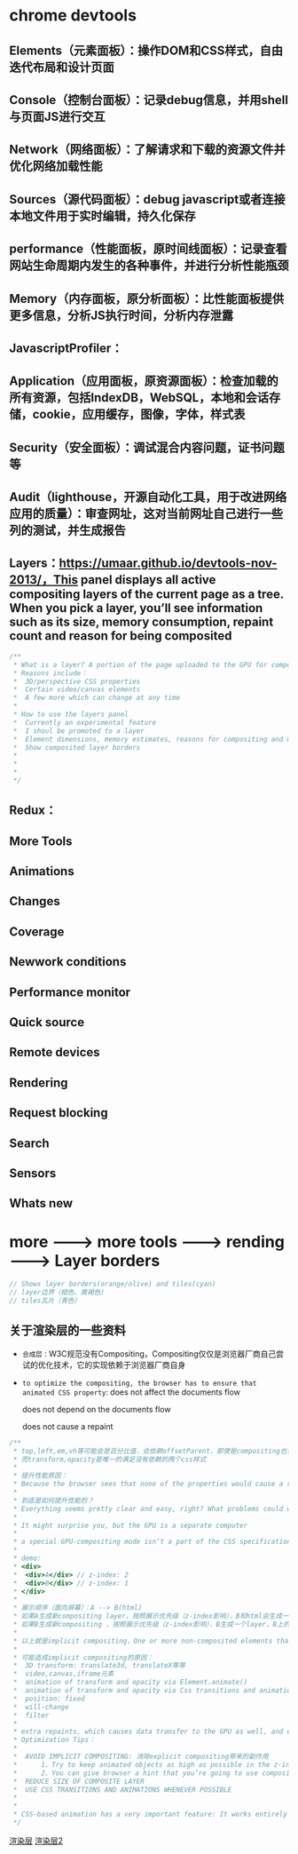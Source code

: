 # chrome devtools
## Elements（元素面板）：操作DOM和CSS样式，自由迭代布局和设计页面
## Console（控制台面板）：记录debug信息，并用shell与页面JS进行交互
## Network（网络面板）：了解请求和下载的资源文件并优化网络加载性能
## Sources（源代码面板）：debug javascript或者连接本地文件用于实时编辑，持久化保存
## performance（性能面板，原时间线面板）：记录查看网站生命周期内发生的各种事件，并进行分析性能瓶颈
## Memory（内存面板，原分析面板）：比性能面板提供更多信息，分析JS执行时间，分析内存泄露
## JavascriptProfiler：
## Application（应用面板，原资源面板）：检查加载的所有资源，包括IndexDB，WebSQL，本地和会话存储，cookie，应用缓存，图像，字体，样式表
## Security（安全面板）：调试混合内容问题，证书问题等
## Audit（lighthouse，开源自动化工具，用于改进网络应用的质量）：审查网址，这对当前网址自己进行一些列的测试，并生成报告
## Layers：https://umaar.github.io/devtools-nov-2013/，This panel displays all active compositing layers of the current page as a tree. When you pick a layer, you’ll see information such as its size, memory consumption, repaint count and reason for being composited
```js
/**
 * What is a layer? A portion of the page uploaded to the GPU for compositing.
 * Reasons include：
 *  3D/perspective CSS properties
 *  Certain video/canvas elements
 *  A few more which can change at any time
 * 
 * How to use the layers panel
 *  Currently an experimental feature
 *  I shoul be promoted to a layer
 *  Element dimensions, memory estimates, reasons for compositing and more
 *  Show composited layer borders
 * 
 * 
 *  
 */ 
```
## Redux：

## More Tools
## Animations
## Changes
## Coverage
## Newwork conditions
## Performance monitor
## Quick source
## Remote devices
## Rendering
## Request blocking
## Search
## Sensors
## Whats new
# more ---> more tools ---> rending ---> Layer borders
```js
// Shows layer borders(orange/olive) and tiles(cyan)
// layer边界（橙色、黄褐色）
// tiles瓦片（青色）
```

## 关于渲染层的一些资料
* `合成层：`W3C规范没有Compositing，Compositing仅仅是浏览器厂商自己尝试的优化技术，它的实现依赖于浏览器厂商自身
* `to optimize the compositing, the browser has to ensure that animated CSS property`:
    does not affect the documents flow

    does not depend on the documents flow

    does not cause a repaint
```js
/**
 * top,left,em,vh等可能会是百分比值，会依赖offsetParent，即使是compositing也会引起reflow
 * 而transform,opacity是唯一的满足没有依赖的两个css样式
 * 
 * 提升性能原因：
 * Because the browser sees that none of the properties would cause a reflow or repaint, it can apply a compositing optimization: painting two images as compositing layers and sending them to the GPU
 * 
 * 到底是如何提升性能的？
 * Everything seems pretty clear and easy, right? What problems could we run into? Let’s see how this optimization really works.
 * 
 * It might surprise you, but the GPU is a separate computer
 * 
 * a special GPU-compositing mode isn’t a part of the CSS specification; it’s just an optimization that the browser applies internally. We must have A appear on top of B exactly in that order, as defined by z-index
 * 
 * demo: 
 * <div>
 *  <div>A</div> // z-index: 2
 *  <div>B</div> // z-index: 1
 * </div>
 * 
 * 展示顺序（面向屏幕）：A --> B(html)
 * 如果A生成新compositing layer，按照展示优先级（z-index影响），B和html会生成一个layer，A会生成一个layer，不影响展示顺序
 * 如果B生成新compositing ，按照展示优先级（z-index影响），B生成一个layer，B上的A也会生成一个layer，B下面的html页会生成一个layer
 * 
 * 以上就是implicit compositing，One or more non-composited elements that should appear above a composited one in the stacking order are promoted to composite layers — i.e. painted to separate images that are then sent to the GPU.
 * 
 * 可能造成implicit compositing的原因：
 *  3D transform: translate3d, translateX等等
 *  video,canvas,iframe元素
 *  animation of transform and opacity via Element.animate()
 *  animation of transform and opacity via Css transitions and animations
 *  position: fixed
 *  will-change
 *  filter
 * 
 * extra repaints, which causes data transfer to the GPU as well, and extra memory consumption. So, all optimization tips below will focus on these very problems
 * Optimization Tips：
 * 
 *  AVOID IMPLICIT COMPOSITING: 消除explicit compositing带来的副作用
 *      1、Try to keep animated objects as high as possible in the z-index
 *      2、You can give browser a hint that you’re going to use compositing with the will-change CSS property. With this property set on an element, the browser will (but not always!) promote it to a compositing layer in advance, so that the animation can start and stop smoothly. But don’t misuse this property, or else you’ll end up with a tremendous increase in memory consumption!
 *  REDUCE SIZE OF COMPOSITE LAYER
 *  USE CSS TRANSITIONS AND ANIMATIONS WHENEVER POSSIBLE
 * 
 * 
 * CSS-based animation has a very important feature: It works entirely on the GPU. Because you declare how an animation should start and finish, the browser can prepare all of the required instructions ahead of the animation’s start and send them to the GPU.In the case of imperative JavaScript, all that the browser knows for sure is the state of the current frame
 */ 
```
[渲染层](https://www.smashingmagazine.com/2016/12/gpu-animation-doing-it-right/)
[渲染层2](https://blog.csdn.net/weixin_34268310/article/details/88859536)